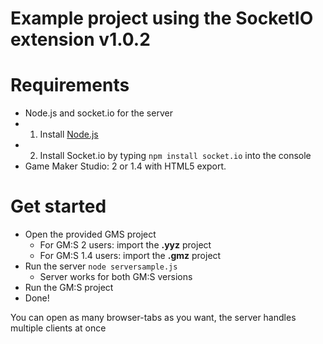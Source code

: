 # Example project using the SocketIO extension v1.0.2
# Requirements
* Node.js and socket.io for the server
* 1. Install [Node.js](https://nodejs.org/en/)
* 2. Install Socket.io by typing `npm install socket.io` into the console
* Game Maker Studio: 2 or 1.4 with HTML5 export.

# Get started
* Open the provided GMS project
  * For GM:S 2 users: import the **.yyz** project
  * For GM:S 1.4 users: import the **.gmz** project
* Run the server `node serversample.js`
  * Server works for both GM:S versions
* Run the GM:S project
* Done! 

You can open as many browser-tabs as you want, the server handles multiple clients at once
